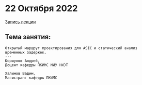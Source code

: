 # 22 Октября 2022
[Запись лекции](https://youtu.be/XGlOyX6hAmo)

## Тема занятия:
```
Открытый маршрут проектирования для ASIC и статический анализ временных задержек.
---
Коршунов Андрей,
Доцент кафедры ПКИМС МИУ НИЭТ

Халимов Вадим,
Магистрант кафедры ПКИМС
```
